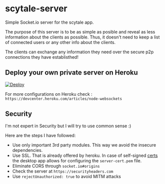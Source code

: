 # scytale-server

Simple Socket.io server for the scytale app.

The purpose of this server is to be as simple as posible and reveal as less information about the clients as possible. Thus, it doesn't need to keep a list of connected users or any other info about the clients.

The clients can exchange any information they need over the secure p2p connections they have establisthed!

## Deploy your own private server on Heroku

[![Deploy](https://www.herokucdn.com/deploy/button.svg)](https://heroku.com/deploy?template=https://github.com/cpapazaf/scytale-server/tree/master)

For more configurations on Heroku check : `https://devcenter.heroku.com/articles/node-websockets`

## Security

I'm not expert in Security but I will try to use common sense :)

Here are the steps I have followed:

* Use only important 3rd party modules. This way we avoid the insecure dependencies.
* Use SSL. That is already offered by heroku. In case of self-signed [certs](https://socket.io/docs/client-api/#With-a-self-signed-certificate) the desktop app allows for configuring the `server-cert.pem` file.
* Eliminate CORS through `socket.io#origins`
* Check the server at `https://securityheaders.com`
* Use `rejectUnauthorized: true` to avoid MITM attacks
